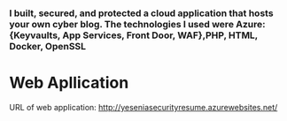 ### I built, secured, and protected a cloud application that hosts your own cyber blog. The technologies I used were Azure: {Keyvaults, App Services, Front Door, WAF},PHP, HTML, Docker, OpenSSL
# Web Apllication
URL of web application:
http://yeseniasecurityresume.azurewebsites.net/
